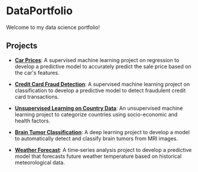 # DataPortfolio

Welcome to my data science portfolio!

## Projects

- [**Car Prices**](https://github.com/cgguijarro/data-portfolio/blob/main/Car_Prices/Car_Prices.ipynb): A supervised machine learning project on regression to develop a predictive model to accurately predict the sale price based on the car's features.

- [**Credit Card Fraud Detection**](https://github.com/cgguijarro/data-portfolio/blob/main/Credit_Card_Fraud/Credit_Card_Fraud.ipynb): A supervised machine learning project on classification to develop a predictive model to detect fraudulent credit card transactions.

- [**Unsupervised Learning on Country Data**](https://github.com/cgguijarro/data-portfolio/blob/main/UL_Country_Data/UL_Country_Data.ipynb): An unsupervised machine learning project to categorize countries using socio-economic and health factors.

- [**Brain Tumor Classification**](https://github.com/cgguijarro/data-portfolio/blob/main/Brain_Tumor_Class/Brain_Tumor_Class.ipynb): A deep learning project to develop a model to automatically detect and classify brain tumors from MRI images.

- [**Weather Forecast**](https://github.com/cgguijarro/data-portfolio/blob/main/Weather_Forecast/Weather_Forecast.ipynb): A time‑series analysis project to develop a predictive model that forecasts future weather temperature based on historical meteorological data.
